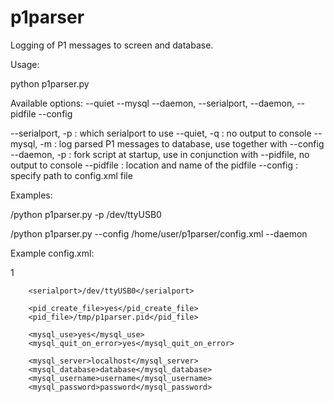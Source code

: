 p1parser
========

Logging of P1 messages to screen and database.

Usage:

python p1parser.py <options>

Available options: --quiet --mysql --daemon, --serialport, --daemon, --pidfile --config

--serialport, -p    : which serialport to use
--quiet, -q         : no output to console
--mysql, -m         : log parsed P1 messages to database, use together with --config
--daemon, -p        : fork script at startup, use in conjunction with --pidfile, no output to console
--pidfile           : location and name of the pidfile
--config            : specify path to config.xml file

Examples:

/python p1parser.py -p /dev/ttyUSB0 
 
/python p1parser.py --config /home/user/p1parser/config.xml --daemon


Example config.xml:

<config>
        <version>1</version>

        <serialport>/dev/ttyUSB0</serialport>

        <pid_create_file>yes</pid_create_file>
        <pid_file>/tmp/p1parser.pid</pid_file>

        <mysql_use>yes</mysql_use>
        <mysql_quit_on_error>yes</mysql_quit_on_error>

        <mysql_server>localhost</mysql_server>
        <mysql_database>database</mysql_database>
        <mysql_username>username</mysql_username>
        <mysql_password>password</mysql_password>
</config>

